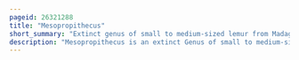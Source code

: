 ```yaml
---
pageid: 26321288
title: "Mesopropithecus"
short_summary: "Extinct genus of small to medium-sized lemur from Madagascar"
description: "Mesopropithecus is an extinct Genus of small to medium-sized Lemur or strepsirrhine Primate from Madagascar which includes three Species m. Dolichobrachion, M. Globiceps, and M. Pithecoides. Together with archaeoindris Palaeopropithecus and Babakotia it is Part of the Family of Sloth Lemurs. Once thought to be an indriid because its skull is similar to that of living sifakas, a recently discovered postcranial skeleton shows Mesopropithecus had longer forelimbs than hindlimbs—a distinctive trait shared by sloth lemurs but not by indriids. However, as it had the shortest Forelimbs of all sloth Lemurs, it is thought that Mesopropithecus was more quadrupedal and did not use Suspension as much as the other Sloth Lemurs."
---
```

